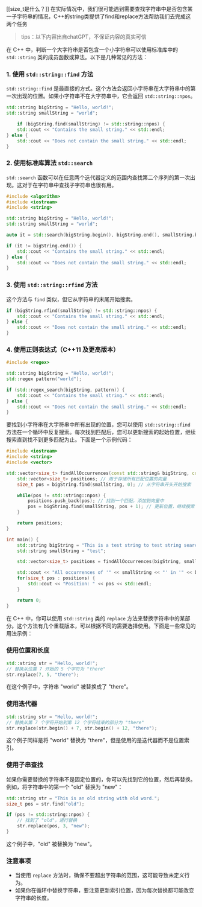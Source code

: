 [[size_t是什么？]]
在实际情况中，我们很可能遇到需要查找字符串中是否包含某一子字符串的情况，C++的string类提供了find和replace方法帮助我们去完成这两个任务
>tips：以下内容出自chatGPT，不保证内容的真实可信

在 C++ 中，判断一个大字符串是否包含一个小字符串可以使用标准库中的 `std::string` 类的成员函数或算法。以下是几种常见的方法：
### 1. 使用 `std::string::find` 方法

`std::string::find` 是最直接的方式。这个方法会返回小字符串在大字符串中的第一次出现的位置。如果小字符串不在大字符串中，它会返回 `std::string::npos`。

```cpp
std::string bigString = "Hello, world!";
std::string smallString = "world";

	if (bigString.find(smallString) != std::string::npos) {
    std::cout << "Contains the small string." << std::endl;
} else {
    std::cout << "Does not contain the small string." << std::endl;
}
```
### 2. 使用标准库算法 `std::search`

`std::search` 函数可以在任意两个迭代器定义的范围内查找第二个序列的第一次出现。这对于在字符串中查找子字符串也很有用。
```cpp
#include <algorithm>
#include <iostream>
#include <string>

std::string bigString = "Hello, world!";
std::string smallString = "world";

auto it = std::search(bigString.begin(), bigString.end(), smallString.begin(), smallString.end());

if (it != bigString.end()) {
    std::cout << "Contains the small string." << std::endl;
} else {
    std::cout << "Does not contain the small string." << std::endl;
}

```
### 3. 使用 `std::string::rfind` 方法

这个方法与 `find` 类似，但它从字符串的末尾开始搜索。
```cpp
if (bigString.rfind(smallString) != std::string::npos) {
    std::cout << "Contains the small string." << std::endl;
} else {
    std::cout << "Does not contain the small string." << std::endl;
}

```
### 4. 使用正则表达式（C++11 及更高版本）
```cpp
#include <regex>

std::string bigString = "Hello, world!";
std::regex pattern("world");

if (std::regex_search(bigString, pattern)) {
    std::cout << "Contains the small string." << std::endl;
} else {
    std::cout << "Does not contain the small string." << std::endl;
}

```
要找到小字符串在大字符串中所有出现的位置，您可以使用 `std::string::find` 方法在一个循环中反复搜索。每次找到匹配后，您可以更新搜索的起始位置，继续搜索直到找不到更多匹配为止。下面是一个示例代码：
```cpp
#include <iostream>
#include <string>
#include <vector>

std::vector<size_t> findAllOccurrences(const std::string& bigString, const std::string& smallString) {
    std::vector<size_t> positions; // 用于存储所有匹配位置的向量
    size_t pos = bigString.find(smallString, 0); // 从字符串开头开始搜索

    while(pos != std::string::npos) {
        positions.push_back(pos); // 找到一个匹配，添加到向量中
        pos = bigString.find(smallString, pos + 1); // 更新位置，继续搜索
    }

    return positions;
}

int main() {
    std::string bigString = "This is a test string to test string searching.";
    std::string smallString = "test";

    std::vector<size_t> positions = findAllOccurrences(bigString, smallString);

    std::cout << "All occurrences of '" << smallString << "' in '" << bigString << "':" << std::endl;
    for(size_t pos : positions) {
        std::cout << "Position: " << pos << std::endl;
    }

    return 0;
}

```
在 C++ 中，你可以使用 `std::string` 类的 `replace` 方法来替换字符串中的某部分。这个方法有几个重载版本，可以根据不同的需要选择使用。下面是一些常见的用法示例：
### 使用位置和长度
```cpp
std::string str = "Hello, world!";
// 替换从位置 7 开始的 5 个字符为 "there"
str.replace(7, 5, "there");

```
在这个例子中，字符串 "world" 被替换成了 "there"。
### 使用迭代器
```cpp
std::string str = "Hello, world!";
// 替换从第 7 个字符开始到第 12 个字符结束的部分为 "there"
str.replace(str.begin() + 7, str.begin() + 12, "there");

```
这个例子同样是将 "world" 替换为 "there"，但是使用的是迭代器而不是位置索引。
### 使用子串查找

如果你需要替换的字符串不是固定位置的，你可以先找到它的位置，然后再替换。例如，将字符串中的第一个 "old" 替换为 "new"：
```cpp
std::string str = "This is an old string with old word.";
size_t pos = str.find("old");

if (pos != std::string::npos) {
    // 找到了 "old"，进行替换
    str.replace(pos, 3, "new");
}

```
这个例子中，"old" 被替换为 "new"。

### 注意事项

- 当使用 `replace` 方法时，确保不要超出字符串的范围，这可能导致未定义行为。
- 如果你在循环中替换字符串，要注意更新索引位置，因为每次替换都可能改变字符串的长度。